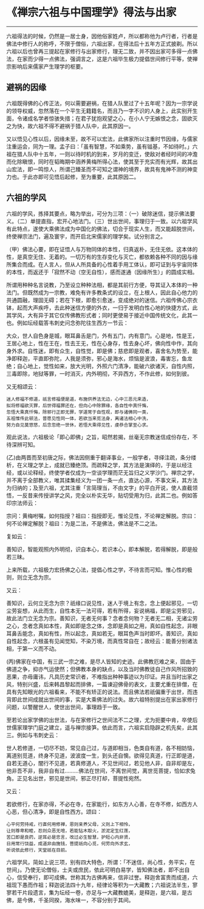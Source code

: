 # 《禅宗六祖与中国理学》得法与出家

------

六祖得法的时候，仍然是一居士身，因他俗家姓卢，所以都称他为卢行者，行者是佛法中修行人的称呼，不限于僧俗，六祖出家，在得法后十五年方正式披剃。所以六祖以后也曾再三提起在家修行与出家修行，理无二致，并不因出家可多得一点佛法，在家而少得一点佛法，强调言之，这是六祖毕生极力提倡世间修行平等，使禅宗影响后来儒家产生理学的枢要。

## 避祸的因缘

六祖既得佛的心传正法，何以需要避祸，在猎人队里过了十五年呢？因为一宗学说的领导权威，忽然落在一个平生无籍籍名，而且乃一字不识的人身上，此实别开生面，令诸成名学者惊骇失措；在君子犹抱观望之心，在小人宁无嫉恨之念，固欲灭之为快，故六祖不得不避祸于猎人队中，此其原因一。

又以悟见心性以后，因缘未至，故不可以宏法，此佛家所以注重时节因缘，与儒家注重运会，同为一理。孟子曰：「虽有智慧，不如乘势，虽有镃基，不如待时。」六祖在猎人队中十五年，一则以待时机的到来，岁月的变迁，使敌对者经时间的冲澹而化除瞋恨，同时在韬晦期中涵养黄梅所得心法，使其至于充实而有光辉，故其出山宏法，即一鸣惊人，所谓己臻圣而不可知之谓神的境界，故具有鬼神不测的神变力也。于此亦即可见悟后起修，至为重要，此其原因二。

## 六祖的学风

六祖的学风，拣择其要点，略为举出，可分为三项：（一）破除迷信，提示佛法要义。（二）单提直指，宏开心地法门。（三）世出世间，事理归于一致。以六祖学风有此特点，遂使大乘佛法成为中国化的佛法，切合于现实人生，而又能超脱世间，终使禅宗法门，遍及寰宇，而开启北宋儒家的理学矣。试分别言之。

（甲）佛法心要，即在证悟人与万物同体的本性，归真返朴，无住无依。这本体的性，是真空无住、无着的。一切万有的生存变化与灭亡，都依赖各种不同的因与缘所集合而成。在人言人，但从人所具备的心性着手用工体认，即可证到与宇宙同体的本性，而返还于「寂然不动（空无自性），感而遂通（因缘所生）」的圆成实相。

所谓用种种名言说教，乃至设立种种法相，都是其前行方便，导其证入本体的一种法门。但既然成为一宗教，难免有许多教条式的设立，在上根人，因此自心他力的共通圆融，理固无碍；若在下根，即愈引愈迷，变成绝对的迷信。六祖传佛心宗衣钵，起而大声疾呼，去此种迷信方便的外衣，一归于发明白性心地的快捷方式，此其学风，大有异于其它仅传佛教形式者；同时更使易于接近中国传统文化，此其一也。例如坛经载答韦刺史问念弥陀往生西方一节云：

大众，世人自色身是城，眼耳鼻舌是门，外有五门，内有意门。心是地，性是王，王居心地上，性在王在，性去王无，性在心身存，性去身心坏，佛向性中作，其向身外求。自性迷，即有众生，自性觉，即是佛；慈悲即是观者，喜舍名为势至，能净即释迦，平直即弥陀，人我是须弥，邪心是海水，烦恼是波浪，毒害忘，鱼龙绝；自心地上，觉性如来，放大光明，外照六门清净，能破六欲诸天，自性内照，三毒即除，地狱等罪，一时消灭，内外明彻，不异西方，不作此修，如何到彼。

又无相颂云：
```
迷人修福不修道，祇言修福便是道，布施供养法无边，心中三恶元来造，
拟将修福欲灭罪，后世得福罪还在，但向心中除罪缘，各自性中真忏悔，
忽悟大乘真忏悔，除邪行正即无罪，学道常于自性观，即与诸佛同一类，
五祖惟传此顿法，普愿见性同一体，若欲当来觅法身，离诸法相心中洗，
努力自见莫悠悠，后念忽绝一世休，若悟大乘得见性，虔恭合掌至心求。
```
观此说法，六祖极论「即心即佛」之旨，昭然若揭，丝毫无宗教迷信成份存在，不待深辨可知。

(乙)由两晋而至初唐之际，佛法因侧重于翻译事业，一般学者，寻绎注疏，条分缕析，在义理之学上，成就已臻绝顶。而疏释之学，其方法是演绎的，于是以经注经，或以论释经，终使学者仅成为一空谈学理而茫无旨归之义学沙门。禅宗之学，并不离于全部教义，唯其揉集经义为一团一条一点，直达心源，不事文采，其方法为归纳的；及至六祖，尤其注重「言简理当，不由文字」的平白开说，使人直截领悟，一反昔来传授讲学之风，完全以朴实无华，贴切受用为归，此其二也。例如答印宗法师云：

宗问：黄梅咐嘱，如何指授？祖曰：指授即无，惟论见性，不论禅定解脱。宗曰：何不论禅定解脱？祖曰：为是二法，不是佛法，佛法是不二之法。

复如云：

善知识，智能观照内外明彻，识自本心，若识本心，即本解脱，若得解脱，即是般若三昧。

上来所载，六祖极力宏扬佛之心法，提倡心性之学，不待言而可知。惟心性的极则，则立无念为宗。

又云：

善知识，云何立无念为宗？祇缘口说见性，迷人于境上有念，念上便起邪见，一切尘劳妄想，从此而生，自性本无一法可得，若有所得，妄说祸福，即是尘劳邪见，故此法门立无念为宗。善知识，无者无何事？念者念何物？无者无二相，无诸尘劳之心，念者念真如本性，真如即是念之体，念即是真如之用，真如自性起念，非眼耳鼻舌能念，真如有性，所以起念，真如若无，眼耳色声当时即坏。善知识，真如自性起念，六根虽有见闻觉知，不染万境，而真性常自在；故经云：能善分别诸法相，于第一义而不动。

(丙)佛家在中国，有三武一宗之难，是尽人皆知的史迹。此佛教厄难之来，固由于佛道之争，抑亦气运使然；但佛教本身的缺点，以及当时佛教徒自己作风所招致的恶果，亦毋庸讳，凡具历史常识者，不难指出种种事迹以为印证。并且当时出家之风，特别兴盛，后来韩昌黎起而排佛，一篇谏迎佛骨的表文，主要尤重在排僧，在具有先知眼光的六祖看来，不能不有矫正的说法。而且佛法若祇偏重于出世，而违背即此世间成就出世间的事，实是大乘佛法的过失。故六祖特别提出在家出家修行问题，以警醒世人，使世出世间，事理趋于一致。

至若论出家学佛的出世法，与在家修行之世间法不二之理，尤为扼要中肯，卒使后世儒家理学门庭之建立，遥与禅宗接笋。依此而言，六祖实启隐辟之机先矣，此其三。例如与韦刺史云：

世人若修道，一切尽不妨，常见自己过，与道即相当，色类自有道，各不相妨恼，离道别觅道，终身不见道，波波度一生，到头还自懊。欲得见真道，行正即是道，自若无道心，闇行不见道，若真修道人，不见世间过，若见他人非，自非却是左，他非吾不非，我非自有过………佛法在世间，不离世间觉，离世觅菩提，恰如求兔角。正见名出世，邪见是世间，邪正尽打却，菩提性宛然。

又云：

若欲修行，在家亦得，不必在寺，在家能行，如东方人心善，在寺不修，如西方人心恶，但心清净，即是自性西方。颂曰：
```
心平何劳持戒，行直何用修禅，恩则亲养父母，义则上下相怜，
让则尊卑和睦，忍则众恶无喧，若能钻木取火，淤泥定生红莲，
苦口即是良药，逆耳必是忠言，改过必生智慧，护短心内非贤，
日用常行饶益，成道非由施钱，菩提祇向心觅，何劳向外求玄，
听说依此修行，天堂祇在目前。
```
六祖学风，简如上说三项，别有四大特色，所谓：「不迷信，尚心性，务平实，在世间」。乃使无论僧俗，士夫或庶民，依此可明白易学，皆知佛法者，即不出自心，信受奉行，即可成佛。世称其为古佛再来，信非过誉。释迦舍富贵而成道，六祖现下愚而作祖；释迦说法四十九年，经律论等积为一大藏教；六祖说法半生，寥寥若干片段遗言，集为坛经一卷，亦足与一大藏教媲美，是释迦，是六祖，是古佛，是今佛，千圣同揆，海水味一，不容分别于其间。

